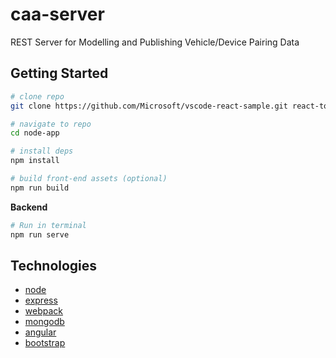# caa-server 

REST Server for Modelling and Publishing Vehicle/Device Pairing Data

## Getting Started

```bash
# clone repo
git clone https://github.com/Microsoft/vscode-react-sample.git react-todo

# navigate to repo
cd node-app

# install deps
npm install

# build front-end assets (optional)
npm run build
```
**Backend**

```bash
# Run in terminal
npm run serve
```


## Technologies
* [node](https://nodejs.org/en/)
* [express](http://expressjs.com/)
* [webpack](https://webpack.github.io/)
* [mongodb](https://www.mongodb.com/)
* [angular](https://angularjs.org/)
* [bootstrap](http://getbootstrap.com/)
